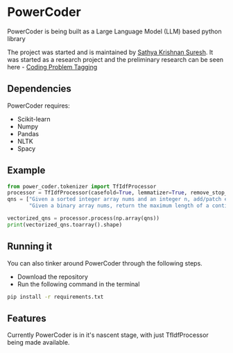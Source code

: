 # PowerCoder
PowerCoder is being built as a Large Language Model (LLM) based python library  <br>

The project was started and is maintained by [Sathya Krishnan Suresh](https://www.linkedin.com/in/sathya-krishnan-suresh-914763217/). It was started as a research project and the preliminary research can be seen here - [Coding Problem Tagging](https://github.com/SkAndMl/question_tagging/)
## Dependencies
PowerCoder requires: 
* Scikit-learn
* Numpy
* Pandas
* NLTK
* Spacy

## Example
```python
from power_coder.tokenizer import TfIdfProcessor
processor = TfIdfProcessor(casefold=True, lemmatizer=True, remove_stop_words=True)
qns = ["Given a sorted integer array nums and an integer n, add/patch elements to the array such that any number in the range [1, n] inclusive can be formed by the sum of some elements in the array. Return the minimum number of patches required",
       "Given a binary array nums, return the maximum length of a contiguous subarray with an equal number of 0 and 1."]

vectorized_qns = processor.process(np.array(qns))
print(vectorized_qns.toarray().shape)
```

## Running it 
You can also tinker around PowerCoder through the following steps.
* Download the repository
* Run the following command in the terminal 
```bash
pip install -r requirements.txt
```

## Features
Currently PowerCoder is in it's nascent stage, with just TfIdfProcessor being made available.

